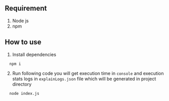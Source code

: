 ## Requirement

1. Node js
2. npm


## How to use
1. Install dependencies
```
  npm i
```
2. Run following code you will get execution time in ```console``` and execution stats logs in ```explainLogs.json``` file which will be generated in project directory
```
  node index.js
``` 